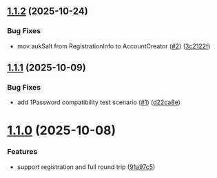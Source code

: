 ## [1.1.2](https://github.com/edeckers/lib1password-unofficial/compare/v1.1.1...v1.1.2) (2025-10-24)


### Bug Fixes

* mov aukSalt from RegistrationInfo to AccountCreator ([#2](https://github.com/edeckers/lib1password-unofficial/issues/2)) ([3c2122f](https://github.com/edeckers/lib1password-unofficial/commit/3c2122ffd3063dd6944ea589d0855f472635a63f))

## [1.1.1](https://github.com/edeckers/lib1password-unofficial/compare/v1.1.0...v1.1.1) (2025-10-09)


### Bug Fixes

* add 1Password compatibility test scenario ([#1](https://github.com/edeckers/lib1password-unofficial/issues/1)) ([d22ca8e](https://github.com/edeckers/lib1password-unofficial/commit/d22ca8e6e969961a0e2db71305cc8fcd41c1ba54))

# [1.1.0](https://github.com/edeckers/lib1password-unofficial/compare/v1.0.1...v1.1.0) (2025-10-08)


### Features

* support registration and full round trip ([91a97c5](https://github.com/edeckers/lib1password-unofficial/commit/91a97c56666695b36a3373c76503f7f8c575c013))
